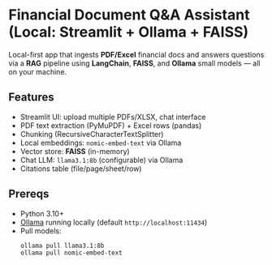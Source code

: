 # Financial Document Q&A Assistant (Local: Streamlit + Ollama + FAISS)

Local-first app that ingests **PDF/Excel** financial docs and answers questions via a **RAG** pipeline using **LangChain**, **FAISS**, and **Ollama** small models — all on your machine.

## Features
- Streamlit UI: upload multiple PDFs/XLSX, chat interface
- PDF text extraction (PyMuPDF) + Excel rows (pandas)
- Chunking (RecursiveCharacterTextSplitter)
- Local embeddings: `nomic-embed-text` via Ollama
- Vector store: **FAISS** (in-memory)
- Chat LLM: `llama3.1:8b` (configurable) via Ollama
- Citations table (file/page/sheet/row)

## Prereqs
- Python 3.10+
- [Ollama](https://ollama.com/download) running locally (default `http://localhost:11434`)
- Pull models:
  ```bash
  ollama pull llama3.1:8b
  ollama pull nomic-embed-text
